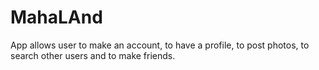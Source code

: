# MahaLAnd
App allows user to make an account, to have a profile, to post photos, to search other users and to make friends.
